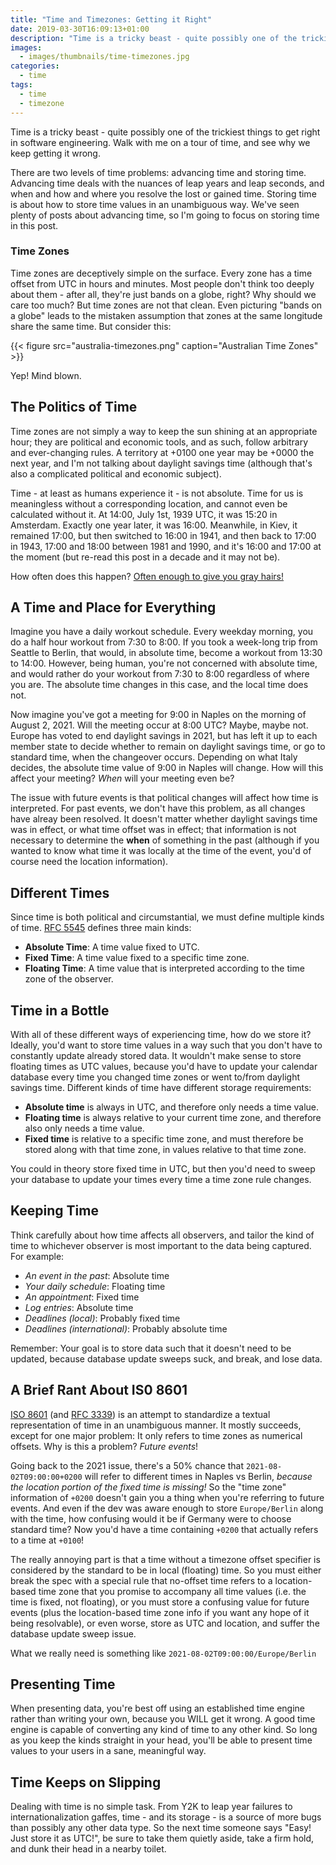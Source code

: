 ```yaml
---
title: "Time and Timezones: Getting it Right"
date: 2019-03-30T16:09:13+01:00
description: "Time is a tricky beast - quite possibly one of the trickiest things to get right in software engineering. Walk with me on a brief tour of computerized time, and see why we keep getting it wrong."
images:
  - images/thumbnails/time-timezones.jpg
categories:
  - time
tags:
  - time
  - timezone
---
```


Time is a tricky beast - quite possibly one of the trickiest things to get right in software engineering. Walk with me on a tour of time, and see why we keep getting it wrong.

There are two levels of time problems: advancing time and storing time. Advancing time deals with the nuances of leap years and leap seconds, and when and how and where you resolve the lost or gained time. Storing time is about how to store time values in an unambiguous way. We've seen plenty of posts about advancing time, so I'm going to focus on storing time in this post.

### Time Zones

Time zones are deceptively simple on the surface. Every zone has a time offset from UTC in hours and minutes. Most people don't think too deeply about them - after all, they're just bands on a globe, right? Why should we care too much? But time zones are not that clean. Even picturing "bands on a globe" leads to the mistaken assumption that zones at the same longitude share the same time. But consider this:

{{< figure src="australia-timezones.png" caption="Australian Time Zones" >}}

Yep! Mind blown.


## The Politics of Time

Time zones are not simply a way to keep the sun shining at an appropriate hour; they are political and economic tools, and as such, follow arbitrary and ever-changing rules. A territory at +0100 one year may be +0000 the next year, and I'm not talking about daylight savings time (although that's also a complicated political and economic subject).

Time - at least as humans experience it - is not absolute. Time for us is meaningless without a corresponding location, and cannot even be calculated without it. At 14:00, July 1st, 1939 UTC, it was 15:20 in Amsterdam. Exactly one year later, it was 16:00. Meanwhile, in Kiev, it remained 17:00, but then switched to 16:00 in 1941, and then back to 17:00 in 1943, 17:00 and 18:00 between 1981 and 1990, and it's 16:00 and 17:00 at the moment (but re-read this post in a decade and it may not be).

How often does this happen? [Often enough to give you gray hairs!](https://www.iana.org/time-zones)


## A Time and Place for Everything

Imagine you have a daily workout schedule. Every weekday morning, you do a half hour workout from 7:30 to 8:00. If you took a week-long trip from Seattle to Berlin, that would, in absolute time, become a workout from 13:30 to 14:00. However, being human, you're not concerned with absolute time, and would rather do your workout from 7:30 to 8:00 regardless of where you are. The absolute time changes in this case, and the local time does not.

Now imagine you've got a meeting for 9:00 in Naples on the morning of August 2, 2021. Will the meeting occur at 8:00 UTC? Maybe, maybe not. Europe has voted to end daylight savings in 2021, but has left it up to each member state to decide whether to remain on daylight savings time, or go to standard time, when the changeover occurs. Depending on what Italy decides, the absolute time value of 9:00 in Naples will change. How will this affect your meeting? *When* will your meeting even be?

The issue with future events is that political changes will affect how time is interpreted. For past events, we don't have this problem, as all changes have alreay been resolved. It doesn't matter whether daylight savings time was in effect, or what time offset was in effect; that information is not necessary to determine the **when** of something in the past (although if you wanted to know what time it was locally at the time of the event, you'd of course need the location information).


## Different Times

Since time is both political and circumstantial, we must define multiple kinds of time. [RFC 5545](https://tools.ietf.org/html/rfc5545) defines three main kinds:

* **Absolute Time**: A time value fixed to UTC.
* **Fixed Time**: A time value fixed to a specific time zone.
* **Floating Time**: A time value that is interpreted according to the time zone of the observer.


## Time in a Bottle

With all of these different ways of experiencing time, how do we store it? Ideally, you'd want to store time values in a way such that you don't have to constantly update already stored data. It wouldn't make sense to store floating times as UTC values, because you'd have to update your calendar database every time you changed time zones or went to/from daylight savings time. Different kinds of time have different storage requirements:

* **Absolute time** is always in UTC, and therefore only needs a time value.
* **Floating time** is always relative to your current time zone, and therefore also only needs a time value.
* **Fixed time** is relative to a specific time zone, and must therefore be stored along with that time zone, in values relative to that time zone.

You could in theory store fixed time in UTC, but then you'd need to sweep your database to update your times every time a time zone rule changes.


## Keeping Time

Think carefully about how time affects all observers, and tailor the kind of time to whichever observer is most important to the data being captured. For example:

* *An event in the past*: Absolute time
* *Your daily schedule*: Floating time
* *An appointment*: Fixed time
* *Log entries*: Absolute time
* *Deadlines (local)*: Probably fixed time
* *Deadlines (international)*: Probably absolute time

Remember: Your goal is to store data such that it doesn't need to be updated, because database update sweeps suck, and break, and lose data.


## A Brief Rant About IS0 8601

[ISO 8601](https://www.iso.org/iso-8601-date-and-time-format.html) (and [RFC 3339](https://www.ietf.org/rfc/rfc3339.txt)) is an attempt to standardize a textual representation of time in an unambiguous manner. It mostly succeeds, except for one major problem: It only refers to time zones as numerical offsets. Why is this a problem? *Future events*!

Going back to the 2021 issue, there's a 50% chance that `2021-08-02T09:00:00+0200` will refer to different times in Naples vs Berlin, *because the location portion of the fixed time is missing!* So the "time zone" information of `+0200` doesn't gain you a thing when you're referring to future events. And even if the dev was aware enough to store `Europe/Berlin` along with the time, how confusing would it be if Germany were to choose standard time? Now you'd have a time containing `+0200` that actually refers to a time at `+0100`!

The really annoying part is that a time without a timezone offset specifier is considered by the standard to be in local (floating) time. So you must either break the spec with a special rule that no-offset time refers to a location-based time zone that you promise to accompany all time values (i.e. the time is fixed, not floating), or you must store a confusing value for future events (plus the location-based time zone info if you want any hope of it being resolvable), or even worse, store as UTC and location, and suffer the database update sweep issue.

What we really need is something like `2021-08-02T09:00:00/Europe/Berlin`


## Presenting Time

When presenting data, you're best off using an established time engine rather than writing your own, because you WILL get it wrong. A good time engine is capable of converting any kind of time to any other kind. So long as you keep the kinds straight in your head, you'll be able to present time values to your users in a sane, meaningful way.


## Time Keeps on Slipping

Dealing with time is no simple task. From Y2K to leap year failures to internationalization gaffes, time - and its storage - is a source of more bugs than possibly any other data type. So the next time someone says "Easy! Just store it as UTC!", be sure to take them quietly aside, take a firm hold, and dunk their head in a nearby toilet.
